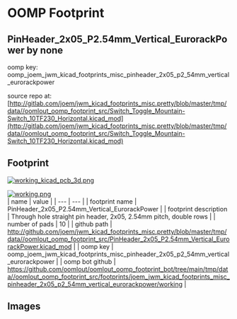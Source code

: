 # OOMP Footprint  
## PinHeader_2x05_P2.54mm_Vertical_EurorackPower  by none  
  
oomp key: oomp_joem_jwm_kicad_footprints_misc_pinheader_2x05_p2_54mm_vertical_eurorackpower  
  
source repo at: [http://gitlab.com/joem/jwm_kicad_footprints_misc.pretty/blob/master/tmp/data//oomlout_oomp_footprint_src/Switch_Toggle_Mountain-Switch_10TF230_Horizontal.kicad_mod](http://gitlab.com/joem/jwm_kicad_footprints_misc.pretty/blob/master/tmp/data//oomlout_oomp_footprint_src/Switch_Toggle_Mountain-Switch_10TF230_Horizontal.kicad_mod)  
## Footprint  
  
[![working_kicad_pcb_3d.png](working_kicad_pcb_3d_600.png)](working_kicad_pcb_3d.png)  
  
[![working.png](working_600.png)](working.png)  
| name | value | 
| --- | --- | 
| footprint name | PinHeader_2x05_P2.54mm_Vertical_EurorackPower | 
| footprint description | Through hole straight pin header, 2x05, 2.54mm pitch, double rows | 
| number of pads | 10 | 
| github path | http://github.com/joem/jwm_kicad_footprints_misc.pretty/blob/master/tmp/data//oomlout_oomp_footprint_src/PinHeader_2x05_P2.54mm_Vertical_EurorackPower.kicad_mod | 
| oomp key | oomp_joem_jwm_kicad_footprints_misc_pinheader_2x05_p2_54mm_vertical_eurorackpower | 
| oomp bot github | https://github.com/oomlout/oomlout_oomp_footprint_bot/tree/main/tmp/data//oomlout_oomp_footprint_src/footprints/joem_jwm_kicad_footprints_misc_pinheader_2x05_p2_54mm_vertical_eurorackpower/working | 
## Images  
